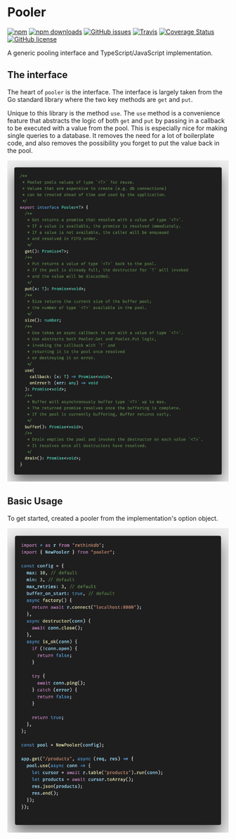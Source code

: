 # Pooler

[![npm](https://img.shields.io/npm/v/pooler.svg?style=for-the-badge)](https://img.shields.io/npm/v/pooler)
[![npm downloads](https://img.shields.io/npm/dt/pooler.svg?style=for-the-badge)](https://www.npmjs.com/package/pooler)
[![GitHub issues](https://img.shields.io/github/issues/alexsasharegan/pooler.svg?style=for-the-badge)](https://github.com/alexsasharegan/pooler/issues)
[![Travis](https://img.shields.io/travis/alexsasharegan/pooler.svg?style=for-the-badge)](https://github.com/alexsasharegan/pooler)
[![Coverage Status](https://img.shields.io/coveralls/github/alexsasharegan/pooler.svg?style=for-the-badge)](https://coveralls.io/github/alexsasharegan/pooler)
[![GitHub license](https://img.shields.io/github/license/alexsasharegan/pooler.svg?style=for-the-badge)](https://github.com/alexsasharegan/pooler/blob/master/LICENSE.md)

A generic pooling interface and TypeScript/JavaScript implementation.

## The interface

The heart of `pooler` is the interface. The interface is largely taken from the
Go standard library where the two key methods are `get` and `put`.

Unique to this library is the method `use`. The `use` method is a convenience
feature that abstracts the logic of both `get` and `put` by passing in a
callback to be executed with a value from the pool. This is especially nice for
making single queries to a database. It removes the need for a lot of
boilerplate code, and also removes the possibility you forget to put the value
back in the pool.

![pooler interface](./docs/pooler-interface.1.png)

## Basic Usage

To get started, created a pooler from the implementation's option object.

![basic usage with database](./docs/db-basic.1.png)
